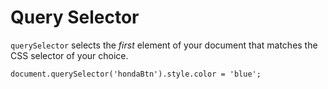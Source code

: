 # Query Selector

`querySelector` selects the *first* element of your document that matches the CSS selector of your choice.

```
document.querySelector('hondaBtn').style.color = 'blue';
```